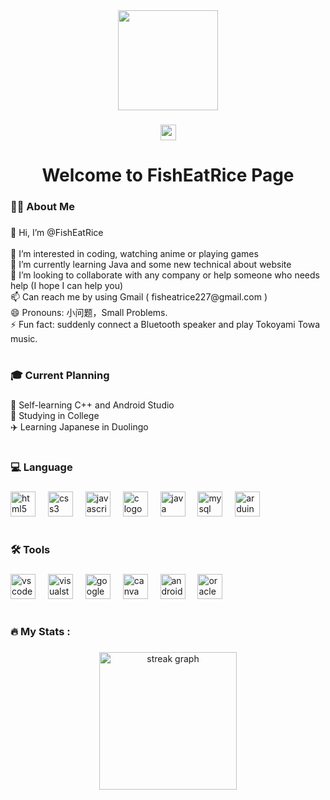 <div align="center">
  <img height="160" src="https://avatars.githubusercontent.com/u/140298215?v=4"  />
</div>

###

<div align="center">
  <a href="mailto:fisheatrice227@gmail.com" target="_blank">
    <img src="https://img.shields.io/static/v1?message=Gmail&logo=gmail&label=fisheatrice227@gmail.com&color=D14836&logoColor=white&labelColor=&style=for-the-badge" height="25" alt="gmail logo"  />
  </a>
</div>

###

<h1 align="center">Welcome to FishEatRice Page</h1>

###

<h3 align="left">👩‍💻  About Me</h3>

###

<p align="left">👋 Hi, I’m @FishEatRice<br><br>👀 I’m interested in coding, watching anime or playing games<br>🌱 I’m currently learning Java and some new technical about website<br>💞️ I’m looking to collaborate with any company or help someone who needs help (I hope I can help you)<br>📫 Can reach me by using Gmail ( fisheatrice227@gmail.com )<br>😄 Pronouns: 小问题，Small Problems.<br>⚡ Fun fact: suddenly connect a Bluetooth speaker and play Tokoyami Towa music.</p>

###

<h1 align="left"></h1>

###

<h3 align="left">🎓  Current Planning</h3>

###

<p align="left">🔭 Self-learning C++ and Android Studio<br>💜 Studying in College<br>✈️ Learning Japanese in Duolingo</p>

###

<h1 align="left"></h1>

###

<h3 align="left">💻 Language</h3>

###

<div align="left">
  <img src="https://cdn.jsdelivr.net/gh/devicons/devicon/icons/html5/html5-original.svg" height="40" alt="html5 logo"  />
  <img width="12" />
  <img src="https://cdn.jsdelivr.net/gh/devicons/devicon/icons/css3/css3-original.svg" height="40" alt="css3 logo"  />
  <img width="12" />
  <img src="https://cdn.jsdelivr.net/gh/devicons/devicon/icons/javascript/javascript-original.svg" height="40" alt="javascript logo"  />
  <img width="12" />
  <img src="https://cdn.jsdelivr.net/gh/devicons/devicon/icons/c/c-original.svg" height="40" alt="c logo"  />
  <img width="12" />
  <img src="https://cdn.jsdelivr.net/gh/devicons/devicon/icons/java/java-original.svg" height="40" alt="java logo"  />
  <img width="12" />
  <img src="https://cdn.jsdelivr.net/gh/devicons/devicon/icons/mysql/mysql-original.svg" height="40" alt="mysql logo"  />
  <img width="12" />
  <img src="https://cdn.jsdelivr.net/gh/devicons/devicon/icons/arduino/arduino-original.svg" height="40" alt="arduino logo"  />
</div>

###

<h1 align="left"></h1>

###

<h3 align="left">🛠 Tools</h3>

###

<div align="left">
  <img src="https://cdn.jsdelivr.net/gh/devicons/devicon/icons/vscode/vscode-original.svg" height="40" alt="vscode logo"  />
  <img width="12" />
  <img src="https://cdn.jsdelivr.net/gh/devicons/devicon/icons/visualstudio/visualstudio-plain.svg" height="40" alt="visualstudio logo"  />
  <img width="12" />
  <img src="https://cdn.jsdelivr.net/gh/devicons/devicon/icons/google/google-original.svg" height="40" alt="google logo"  />
  <img width="12" />
  <img src="https://cdn.jsdelivr.net/gh/devicons/devicon/icons/canva/canva-original.svg" height="40" alt="canva logo"  />
  <img width="12" />
  <img src="https://cdn.jsdelivr.net/gh/devicons/devicon/icons/androidstudio/androidstudio-original.svg" height="40" alt="androidstudio logo"  />
  <img width="12" />
  <img src="https://cdn.jsdelivr.net/gh/devicons/devicon/icons/oracle/oracle-original.svg" height="40" alt="oracle logo"  />
</div>

###

<h1 align="left"></h1>

###

<h3 align="left">🔥   My Stats :</h3>

###

<div align="center">
  <img src="https://streak-stats.demolab.com?user=FishEatRice&locale=en&mode=daily&theme=dark&hide_border=false&border_radius=5&order=3" height="220" alt="streak graph"  />
</div>

###
